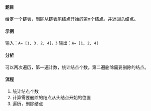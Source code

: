 #### 题目

给定一个链表，删除从链表尾结点开始的第n个结点。并返回头结点。


#### 示例

输入：`A= [1, 3, 2, 4]，3`
输出：`A= [1, 2, 4]`

#### 分析

可以两次遍历，第一遍计数，统计结点个数，第二遍删除需要删除的结点。

#### 流程

1. 统计结点个数
2. 计算需要删除的结点从头结点开始的位置
3. 遍历，删除结点
